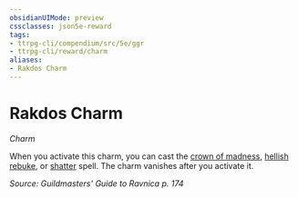 ```yaml
---
obsidianUIMode: preview
cssclasses: json5e-reward
tags:
- ttrpg-cli/compendium/src/5e/ggr
- ttrpg-cli/reward/charm
aliases:
- Rakdos Charm
---
```

# Rakdos Charm
*Charm*  

When you activate this charm, you can cast the [crown of madness](Інструменти%20ДМ/CLI/spells/crown-of-madness-xphb.md), [hellish rebuke](Інструменти%20ДМ/CLI/spells/hellish-rebuke-xphb.md), or [shatter](Інструменти%20ДМ/CLI/spells/shatter-xphb.md) spell. The charm vanishes after you activate it.

*Source: Guildmasters' Guide to Ravnica p. 174*